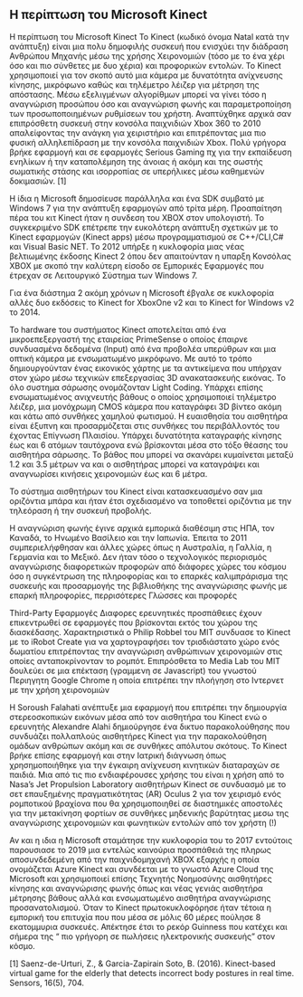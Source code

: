 ## H περίπτωση του Microsoft Kinect

H περίπτωση του Microsoft Kinect
Το Kinect (κωδικό όνομα Natal κατά την ανάπτυξη) είναι μια πολυ δημοφιλής συσκευή που ενισχύει την διάδραση Ανθρώπου Μηχανής μέσω της χρήσης Χειρονομιών (τόσο με το ένα χέρι όσο και πιο σύνθετες με δυο χέρια) και προφορικών εντολών. Το Kinect χρησιμοποιεί για τον σκοπό αυτό μια κάμερα με δυνατότητα ανίχνευσης κίνησης, μικρόφωνο καθώς και τηλέμετρο λέιζερ για μέτρηση της απόστασης. Μέσω εξελιγμένων αλγορίθμων μπορεί να γίνει τόσο η αναγνώριση προσώπου όσο και αναγνώριση φωνής και παραμετροποίηση των προσωποποιημένων ρυθμίσεων του χρήστη. Αναπτύχθηκε αρχικά σαν επιπρόσθετη συσκευή στην κονσόλα παιχνιδιών Xbox 360 το 2010 απαλείφοντας την ανάγκη για χειριστήριο και επιτρέποντας μια πιο φυσική αλληλεπίδραση με την κονσόλα παιχνιδιών Χbox. Πολύ γρήγορα βρήκε εφαρμογή και σε εφαρμογές Serious Gaming πχ για την εκπαίδευση ενηλίκων ή την καταπολέμηση της άνοιας ή ακόμη και της σωστής σωματικής στάσης και ισορροπίας σε υπερήλικες μέσω καθημενών δοκιμασιών. [1]

Η ίδια η Microsoft δημοσίευσε παράλληλα και ένα SDK συμβατό με Windows 7 για την ανάπτυξη εφαρμογών από τρίτα μέρη. Προαπαίτηση πέρα του κιτ Kinect ήταν η συνδεση του XBOX στον υπολογιστή. Το συγκεκριμένο SDK επέτρεπε την ευκολότερη ανάπτυξη σχετικών με το Kinect εφαρμογών (Kinect apps)  μέσω προγραμματισμού σε C++/CLI,C# και Visual Basic NET.
Το 2012 υπήρξε η κυκλοφορία μιας νέας βελτιωμένης έκδοσης Kinect 2 όπου δεν απαιτούνταν η υπαρξη Κονσόλας XBOX με σκοπό την καλύτερη είσοδο σε Εμπορικές Εφαρμογές που έτρεχαν σε Λειτουργικό Σύστημα των Windows 7. 

Για ένα διάστημα 2 ακόμη χρόνων η Microsoft έβγαλε σε κυκλοφορία αλλές δυο εκδόσεις το Kinect for XboxOne v2 και το Kinect for Windows v2 το 2014. 

Το hardware του συστήματος Kinect αποτελείται από ένα μικροεπεξεργαστή της εταιρείας PrimeSense ο οποίος έπαιρνε συνδυασμένα δεδομένα (Input) από ένα προβολέα υπερύθρων και μια οπτική κάμερα με ενσωματωμένο μικρόφωνο. Με αυτό το τρόπο δημιουργούνταν ένας εικονικός χάρτης με τα αντικείμενα που υπήρχαν στον χώρο μέσω τεχνικών επεξεργασίας 3D ανακατασκευής εικόνας. Το όλο συστημα σάρωσης ονομάζονταν Light Coding. Υπάρχει επίσης ενσωματωμένος ανιχνευτής βάθους ο οποίος χρησιμοποιεί τηλέμετρο λέιζερ, μια μονόχρωμη CMOS κάμερα που καταγράφει 3D βίντεο ακόμη και κάτω από συνθήκες χαμηλού φωτισμού.
Η ευαισθησία του αισθητήρα είναι έξυπνη και προσαρμόζεται στις συνθήκες του περιβάλλοντός του έχοντας Επίγνωση Πλαισίου.
Υπάρχει δυνατότητα καταγραφής κίνησης έως και 6 ατόμων ταυτόχρονα ενώ βρίσκονται μέσα στο τόξο θέασης του αισθητήρα σάρωσης. Το βάθος που μπορεί να σκανάρει κυμαίνεται μεταξύ 1.2 και 3.5 μέτρων να και ο αισθητήρας μπορεί να καταγράψει και αναγνωρίσει κινήσεις χειρονομιών έως και 6 μέτρα.

Το σύστημα αισθητήρων του Kinect  είναι κατασκευασμένο σαν μια οριζόντια μπάρα και ήταν έτσι σχεδιασμένο να τοποθετεί  οριζόντια με την τηλεόραση ή την συσκευή προβολής. 

Η αναγνώριση φωνής έγινε αρχικά εμπορικά διαθέσιμη στις ΗΠΑ, τον Καναδά, το Ηνωμένο Βασίλειο και την Ιαπωνία. Έπειτα το 2011 συμπεριελήφθησαν και άλλες χώρες όπως η Αυστραλία, η Γαλλία, η Γερμανία και το Μεξικό. Δεν ήταν τόσο ο τεχνολογικός περιορισμός αναγνώρισης διαφορετικών προφορών από διάφορες χώρες του κόσμου όσο η συγκέντρωση της πληροφορίας και το επαρκές καλιμπράρισμα της συσκευής και προσαρμογής της βιβλιοθήκης της αναγνώρισης φωνής με επαρκή πληροφορίες, περρισότερες Γλώσσες και προφορές

Third-Party Εφαρμογές
Διαφορες ερευνητικές προσπάθειες έχουν επικεντρωθεί σε εφαρμογές που βρίσκονται εκτός του χώρου της διασκέδασης. Χαρακτηριστικά ο Philip Robbel του MIT συνδυασε το Kinect με το iRobot Create για να χαρτογραφήσει τον τρισδιάστατο χώρο ενός δωματίου επιτρέποντας την αναγνώριση ανθρώπινων χειρονομιών στις οποίες ανταποκρίνονταν το ρομπότ. Επιπρόσθετα το Media Lab του MIT δουλεύει σε μια επέκταση (γραμμενη σε Javascript)  του γνωστού Περιηγητη Google Chrome η οποία επιτρέπει την πλοήγηση στο Ιντερνετ με την χρήση χειρονομιών

Η Soroush Falahati ανέπτυξε μια εφαρμογή που επιτρέπει την δημιουργία στερεοσκοπικών εικόνων μέσα από τον αισθητήρα του Kinect ενώ ο ερευνητής Alexandre Alahi δημιούργησε ένα δικτυο παρακολούθησης που συνδυάζει πολλαπλούς αισθητήρες Kinect για την παρακολούθηση ομάδων ανθρώπων ακόμη και σε συνθήκες απόλυτου σκότους. Το Kinect βρήκε επίσης εφαρμογή και στην Ιατρική διάγνωση όπως χρησημοποιήθηκε για την έγκαιρη ανίχνευση κινητικών διαταραχών σε παιδιά.
Μια από τις πιο ενδιαφέρουσες χρήσης του είναι η χρήση από το Nasa’s Jet Propulsion Laboratory αισθητήρων Kinect σε συνδυασμό με το σετ επαυξημένης πραγματικότητας (AR) Oculus 2 για τον χειρισμό ενός ρομποτικού βραχίονα που θα χρησιμοποιηθεί σε διαστημικές αποστολές για την μετακίνηση φορτίων σε συνθήκες μηδενικής βαρύτητας μεσω της αναγνώρισης χειρονομιών και φωνητικών εντολών από τον χρήστη (!)

Αν και η ιδια η Microsoft σταμάτησε την κυκλοφορία του το 2017 εντούτοις παρουσιασε το 2019 μια εντελώς καινούρια προσπάθειά της πληρως αποσυνδεδεμένη από την παιχνιδομηχανή XBOX εξαρχής η οποία ονομάζεται Azure Kinect και συνδέεται με το γνωστό Azure Cloud της Microsoft και χρησιμοποιεί επίσης Τεχνητής Νοημοσύνης αισθητήρες κίνησης και αναγνώρισης φωνής όπως και νέας γενιάς αισθητήρα μέτρησης βάθους αλλά και ενσωματωμένο αισθητήρα αναγνώρισης προσανατολισμού.
Όταν το Kinect πρωτοκυκλοφόρησε ήταν τέτοια η εμπορική του επιτυχία που που μέσα σε μόλις 60 μέρες πούλησε 8 εκατομμυρια συσκευές. Απέκτησε έτσι το ρεκόρ Guinness που κατέχει και σήμερα της  “ πιο γρήγορη σε πωλήσεις ηλεκτρονικής συσκευής” στον κόσμο.


[1] Saenz-de-Urturi, Z., & Garcia-Zapirain Soto, B. (2016). Kinect-based virtual game for the elderly that detects incorrect body postures in real time. Sensors, 16(5), 704.

